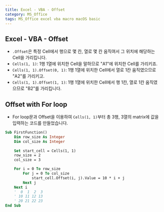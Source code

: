 ```yaml
---
title: Excel - VBA - Offset
category: MS_Office
tags: MS_Office excel vba macro macOS basic 
---
```


## Excel - VBA - Offset

- `.Offset`은 특정 Cell에서 행으로 몇 칸, 열로 몇 칸 움직여서 그 위치에 해당하는 Cell을 가리킵니다.
- `Cells(1, 1)`: 1행 1열에 위치한 Cell을 말하므로 "A1"에 위치한 Cell를 가리키죠.
- `Cells(1, 1).Offset(0, 1)`: 1행 1열에 위치한 Cell에서 열로 1칸 움직였으므로 "A2"를 가리키고.
- `Cells(1, 1).Offset(1, 1)`: 1행 1열에 위치한 Cell에서 행 1칸, 열로 1칸 움직였으므로 "B2"를 가리킵니다.

## Offset with For loop 

- For loop문과 Offset을 이용하여 `Cells(1, 1)`부터 총 3행, 3열의 matrix에 값을 입력하는 코드를 만들었습니다.

```vb
Sub FirstFunction()
    Dim row_size As Integer
    Dim col_size As Integer
    
    Set start_cell = Cells(1, 1)
    row_size = 2
    col_size = 3

    For i = 0 To row_size
        For j = 0 To col_size
            start_cell.Offset(i, j).Value = 10 * i + j
        Next j 
    Next i
    '  0  1  2  3
    ' 10 11 12 13
    ' 20 21 22 23
End Sub
```
